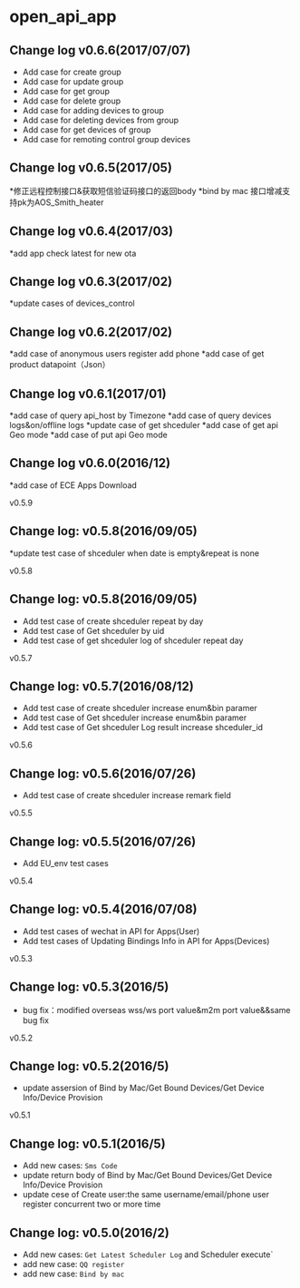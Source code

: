 open_api_app
==========


## Change log v0.6.6(2017/07/07)
* Add case for create group
* Add case for update group
* Add case for get group
* Add case for delete group
* Add case for adding devices to group
* Add case for deleting devices from group
* Add case for get devices of group
* Add case for remoting control group devices

## Change log v0.6.5(2017/05)
*修正远程控制接口&获取短信验证码接口的返回body
*bind by mac 接口增减支持pk为AOS_Smith_heater

## Change log v0.6.4(2017/03)
*add app check latest for new ota

## Change log v0.6.3(2017/02)
*update cases of devices_control

## Change log v0.6.2(2017/02)
*add case of anonymous users register add phone
*add case of get product datapoint（Json）


## Change log v0.6.1(2017/01)
*add case of query api_host by Timezone
*add case of query devices logs&on/offline logs
*update case of get shceduler
*add case of get api Geo mode
*add case of put api Geo mode

## Change log v0.6.0(2016/12)
*add case of ECE Apps Download 

v0.5.9

## Change log: v0.5.8(2016/09/05)
*update test case of shceduler when date is empty&repeat is none


v0.5.8

## Change log: v0.5.8(2016/09/05)
* Add test case of create shceduler repeat by day 
* Add test case of Get shceduler by uid
* Add test case of get shceduler log of shceduler repeat day

v0.5.7

## Change log: v0.5.7(2016/08/12)
* Add test case of create shceduler increase enum&bin paramer 
* Add test case of Get shceduler increase enum&bin paramer
* Add test case of Get shceduler Log result increase shceduler_id

v0.5.6

## Change log: v0.5.6(2016/07/26)
* Add test case of create shceduler increase remark field

v0.5.5

## Change log: v0.5.5(2016/07/26)
* Add EU_env test cases

v0.5.4

## Change log: v0.5.4(2016/07/08)
* Add test cases of wechat in API for Apps(User)
* Add test cases of Updating Bindings Info in API for Apps(Devices)

v0.5.3

## Change log: v0.5.3(2016/5)
* bug fix：modified overseas wss/ws port value&m2m port value&&same bug fix

v0.5.2

## Change log: v0.5.2(2016/5)
* update assersion of Bind by Mac/Get Bound Devices/Get Device Info/Device Provision


v0.5.1

## Change log: v0.5.1(2016/5)
* Add new cases: `Sms Code` 
* update return body of Bind by Mac/Get Bound Devices/Get Device Info/Device Provision
* update cese of Create user:the same username/email/phone user register concurrent two or more time


## Change log: v0.5.0(2016/2)
* Add new cases: `Get Latest Scheduler Log` and Scheduler execute`
* add new case: `QQ register`
* add new case: `Bind by mac`

